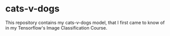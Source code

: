 # cats-v-dogs
This repository contains my cats-v-dogs model, that I first came to know of in my Tensorflow's Image Classification Course.
